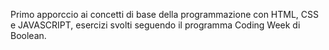 Primo apporccio ai concetti di base della programmazione con HTML, CSS e JAVASCRIPT, esercizi svolti seguendo il programma Coding Week di Boolean.
